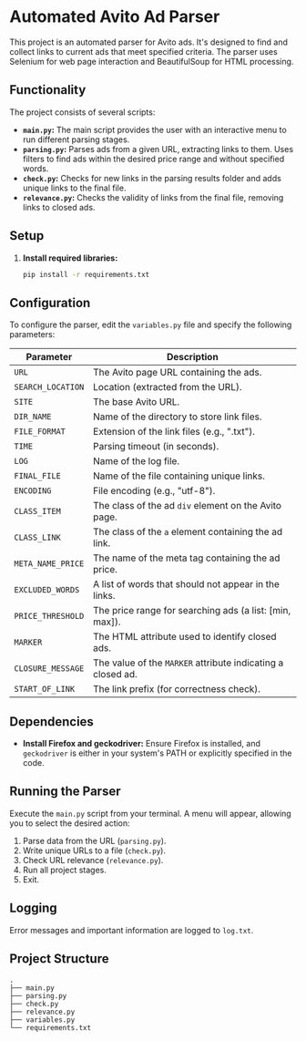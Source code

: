 # Automated Avito Ad Parser

This project is an automated parser for Avito ads. It's designed to find and collect links to current ads that meet specified criteria. The parser uses Selenium for web page interaction and BeautifulSoup for HTML processing.

## Functionality

The project consists of several scripts:

* **`main.py`:** The main script provides the user with an interactive menu to run different parsing stages.
* **`parsing.py`:** Parses ads from a given URL, extracting links to them. Uses filters to find ads within the desired price range and without specified words.
* **`check.py`:** Checks for new links in the parsing results folder and adds unique links to the final file.
* **`relevance.py`:** Checks the validity of links from the final file, removing links to closed ads.

## Setup

1. **Install required libraries:**
   ```bash
   pip install -r requirements.txt

## Configuration

To configure the parser, edit the `variables.py` file and specify the following parameters:

| Parameter          | Description                                                      |
|----------------------|------------------------------------------------------------------|
| `URL`               | The Avito page URL containing the ads.                             |
| `SEARCH_LOCATION`   | Location (extracted from the URL).                               |
| `SITE`              | The base Avito URL.                                               |
| `DIR_NAME`          | Name of the directory to store link files.                        |
| `FILE_FORMAT`       | Extension of the link files (e.g., ".txt").                      |
| `TIME`              | Parsing timeout (in seconds).                                    |
| `LOG`               | Name of the log file.                                             |
| `FINAL_FILE`        | Name of the file containing unique links.                         |
| `ENCODING`          | File encoding (e.g., "utf-8").                                  |
| `CLASS_ITEM`        | The class of the ad `div` element on the Avito page.             |
| `CLASS_LINK`        | The class of the `a` element containing the ad link.              |
| `META_NAME_PRICE`   | The name of the meta tag containing the ad price.                |
| `EXCLUDED_WORDS`    | A list of words that should not appear in the links.             |
| `PRICE_THRESHOLD`   | The price range for searching ads (a list: [min, max]).           |
| `MARKER`            | The HTML attribute used to identify closed ads.                   |
| `CLOSURE_MESSAGE`   | The value of the `MARKER` attribute indicating a closed ad.       |
| `START_OF_LINK`     | The link prefix (for correctness check).                         |


## Dependencies

* **Install Firefox and geckodriver:** Ensure Firefox is installed, and `geckodriver` is either in your system's PATH or explicitly specified in the code.


## Running the Parser

Execute the `main.py` script from your terminal.  A menu will appear, allowing you to select the desired action:

1. Parse data from the URL (`parsing.py`).
2. Write unique URLs to a file (`check.py`).
3. Check URL relevance (`relevance.py`).
4. Run all project stages.
5. Exit.


## Logging

Error messages and important information are logged to `log.txt`.


## Project Structure

```tree
.
├── main.py
├── parsing.py
├── check.py
├── relevance.py
├── variables.py
└── requirements.txt
